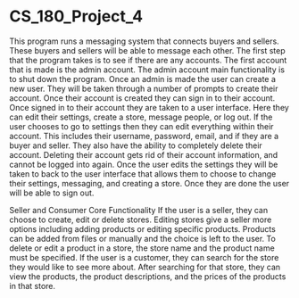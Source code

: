 # CS_180_Project_4
This program runs a messaging system that connects buyers and sellers. These buyers and sellers will be able to message each other. The first step that the program takes
is to see if there are any accounts. The first account that is made is the admin account. The admin account main functionality is to shut down the program.
Once an admin is made the user can create a new user. They will be taken through a number of prompts to create their account. Once their account is created
they can sign in to their account. Once signed in to their account they are taken to a user interface. Here they can edit their settings, create a store, message people, or log out. 
If the user chooses to go to settings then they can edit everything within their account. This includes their username, password, email, and if they are a buyer and seller. They also have the ability
to completely delete their account. Deleting their account gets rid of their account information, and cannot be logged into again. Once the 
user edits the settings they will be taken to back to the user interface that allows them to choose to change their settings, messaging, and creating a store.
Once they are done the user will be able to sign out.

Seller and Consumer Core Functionality
If the user is a seller, they can choose to create, edit or delete stores. Editing stores give a seller more options including adding products or editing specific products. Products can be added from files or manually and the 
choice is left to the user. To delete or edit a product in a store, the store name and the product name must be specified.
If the user is a customer, they can search for the store they would like to see more about. After searching for that store, they can view the products, the product descriptions, and the prices of the products in that store.
